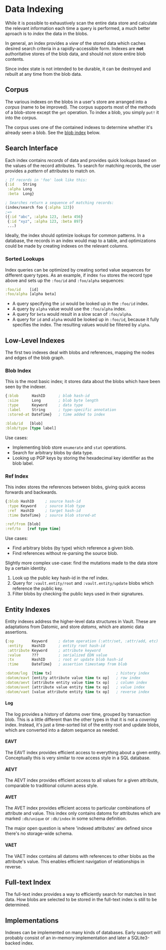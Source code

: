 Data Indexing
=============

While it is possible to exhaustively scan the entire data store and calculate
the relevant information each time a query is performed, a much better aproach
is to _index_ the data in the blobs.

In general, an index provides a _view_ of the stored data which caches desired
search criteria in a rapidly-accessible form. Indexes are **not** authoritative
stores of the blob data, and should not store entire blob contents.

Since index state is not intended to be durable, it can be destroyed and rebuilt
at any time from the blob data.

## Corpus

The various indexes on the blobs in a user's store are arranged into a
_corpus_ (name to be improved). The corpus supports most of the methods of a
blob-store except the `get` operation. To index a blob, you simply `put!` it
into the corpus.

The corpus uses one of the contained indexes to determine whether it's already
seen a blob. See the [blob index](#Blob%20Index) below.

## Search Interface

Each index contains _records_ of data and provides quick lookups based on the
values of the record attributes. To search for matching records, the user
provides a _pattern_ of attributes to match on.

```clojure
; If records in 'foo' look like this:
{:id    String
 :alpha Long
 :beta  Long}

; Searches return a sequence of matching records:
(index/search foo {:alpha 123})
;=>
({:id "abc", :alpha 123, :beta 456}
 {:id "xyz", :alpha 123, :beta 897}
 ...)
```

Ideally, the index should optimize lookups for common patterns. In a database,
the records in an index would map to a table, and optimizations could be made by
creating indexes on the relevant columns.

### Sorted Lookups

Index queries can be optimized by creating sorted value sequences for different
query types.  As an example, if index `foo` stores the record type above and
sets up the `:foo/id` and `:foo/alpha` sequences:

```clojure
:foo/id    [id]
:foo/alpha [alpha beta]
```

- A query specifying the `id` would be looked up in the `:foo/id` index.
- A query by `alpha` value would use the `:foo/alpha` index.
- A query for `beta` would result in a slow scan of `:foo/alpha`.
- A query for `id` and `alpha` would be looked up in `:foo/id`, because it
  fully specifies the index. The resulting values would be filtered by `alpha`.

## Low-Level Indexes

The first two indexes deal with blobs and references, mapping the nodes and
edges of the blob graph.

### Blob Index

This is the most basic index; it stores data about the blobs which have been
seen by the indexer.

```clojure
{:blob      HashID      ; blob hash-id
 :size      Long        ; blob byte length
 :type      Keyword     ; data type
 :label     String      ; type-specific annotation
 :stored-at DateTime}   ; time added to index

:blob/id   [blob]
:blob/type [type label]
```

Use cases:
- Implementing blob store `enumerate` and `stat` operations.
- Search for arbitrary blobs by data type.
- Looking up PGP keys by storing the hexadecimal key identifier as the blob
  label.

### Ref Index

This index stores the references between blobs, giving quick access forwards
and backwards.

```clojure
{:blob HashID     ; source hash-id
 :type Keyword    ; source blob type
 :ref  HashID     ; target hash-id
 :time DateTime}  ; source blob stored-at

:ref/from [blob]
:ref/to   [ref type time]
```

Use cases:
- Find arbitrary blobs (by type) which reference a given blob.
- Find references without re-parsing the source blob.

Slightly more complex use-case: find the mutations made to the data store by a
certain identity.
1. Look up the public key hash-id in the ref index.
2. Query for `:vault.entity/root` and `:vault.entity/update` blobs which
   reference the public key.
3. Filter blobs by checking the public keys used in their signatures.

## Entity Indexes

Entity indexes address the higher-level data structures in Vault. These are
adaptations from Datomic, and store _datoms_, which are atomic data assertions.

```clojure
{:op        Keyword     ; datom operation (:attr/set, :attr/add, etc)
 :entity    HashID      ; entity root hash-id
 :attribute Keyword     ; attribute keyword
 :value     ???         ; serialized EDN value
 :tx        HashID      ; root or update blob hash-id
 :time      DateTime}   ; assertion timestamp from blob

:datom/log  [time tx]                             ; history index
:datom/eavt [entity attribute value time tx op]   ; row index
:datom/aevt [attribute entity value time tx op]   ; column index
:datom/avet [attribute value entity time tx op]   ; value index
:datom/vaet [value attribute entity time tx op]   ; reverse index
```

#### Log

The log provides a history of datoms over time, grouped by transaction blob.
This is a little different than the other types in that it is not a _covering_
index. Instead, it's just a time-sorted list of the entity root and update
blobs, which are converted into a datom sequence as needed.

#### EAVT

The EAVT index provides efficient access to everything about a given entity.
Conceptually this is very similar to row access style in a SQL database.

#### AEVT

The AEVT index provides efficient access to all values for a given attribute,
comparable to traditional column acess style.

#### AVET

The AVET index provides efficient access to particular combinations of attribute
and value. This index only contains datoms for attributes which are marked
`:db/unique` or `:db/index` in some schema definition.

The major open question is where 'indexed attributes' are defined since there's
no storage-wide schema.

#### VAET

The VAET index contains all datoms with references to other blobs as the
attribute's value. This enables efficient navigation of relationships in
reverse.

## Full-text Index

The full-text index provides a way to efficiently search for matches in text
data. How blobs are selected to be stored in the full-text index is still to be
determined.

## Implementations

Indexes can be implemented on many kinds of databases. Early support will
probably consist of an in-memory implementation and later a SQLite3-backed
index.

